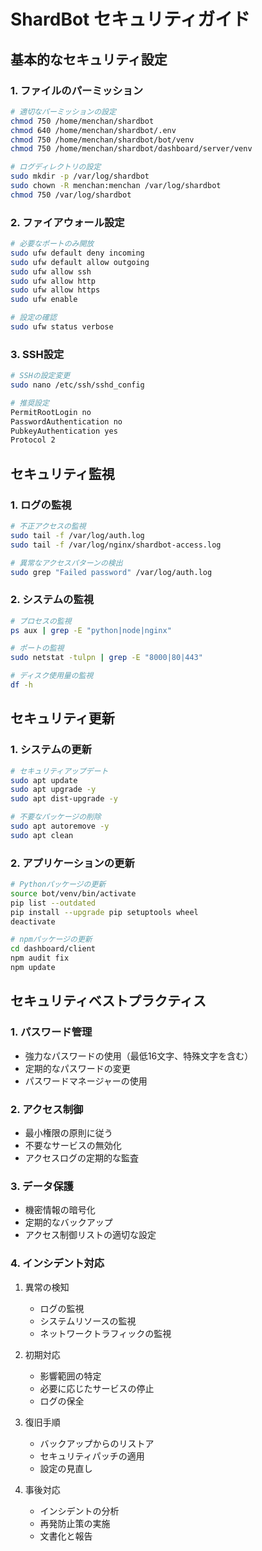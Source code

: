 # ShardBot セキュリティガイド

## 基本的なセキュリティ設定

### 1. ファイルのパーミッション

```bash
# 適切なパーミッションの設定
chmod 750 /home/menchan/shardbot
chmod 640 /home/menchan/shardbot/.env
chmod 750 /home/menchan/shardbot/bot/venv
chmod 750 /home/menchan/shardbot/dashboard/server/venv

# ログディレクトリの設定
sudo mkdir -p /var/log/shardbot
sudo chown -R menchan:menchan /var/log/shardbot
chmod 750 /var/log/shardbot
```

### 2. ファイアウォール設定

```bash
# 必要なポートのみ開放
sudo ufw default deny incoming
sudo ufw default allow outgoing
sudo ufw allow ssh
sudo ufw allow http
sudo ufw allow https
sudo ufw enable

# 設定の確認
sudo ufw status verbose
```

### 3. SSH設定

```bash
# SSHの設定変更
sudo nano /etc/ssh/sshd_config

# 推奨設定
PermitRootLogin no
PasswordAuthentication no
PubkeyAuthentication yes
Protocol 2
```

## セキュリティ監視

### 1. ログの監視

```bash
# 不正アクセスの監視
sudo tail -f /var/log/auth.log
sudo tail -f /var/log/nginx/shardbot-access.log

# 異常なアクセスパターンの検出
sudo grep "Failed password" /var/log/auth.log
```

### 2. システムの監視

```bash
# プロセスの監視
ps aux | grep -E "python|node|nginx"

# ポートの監視
sudo netstat -tulpn | grep -E "8000|80|443"

# ディスク使用量の監視
df -h
```

## セキュリティ更新

### 1. システムの更新

```bash
# セキュリティアップデート
sudo apt update
sudo apt upgrade -y
sudo apt dist-upgrade -y

# 不要なパッケージの削除
sudo apt autoremove -y
sudo apt clean
```

### 2. アプリケーションの更新

```bash
# Pythonパッケージの更新
source bot/venv/bin/activate
pip list --outdated
pip install --upgrade pip setuptools wheel
deactivate

# npmパッケージの更新
cd dashboard/client
npm audit fix
npm update
```

## セキュリティベストプラクティス

### 1. パスワード管理

- 強力なパスワードの使用（最低16文字、特殊文字を含む）
- 定期的なパスワードの変更
- パスワードマネージャーの使用

### 2. アクセス制御

- 最小権限の原則に従う
- 不要なサービスの無効化
- アクセスログの定期的な監査

### 3. データ保護

- 機密情報の暗号化
- 定期的なバックアップ
- アクセス制御リストの適切な設定

### 4. インシデント対応

1. 異常の検知
   - ログの監視
   - システムリソースの監視
   - ネットワークトラフィックの監視

2. 初期対応
   - 影響範囲の特定
   - 必要に応じたサービスの停止
   - ログの保全

3. 復旧手順
   - バックアップからのリストア
   - セキュリティパッチの適用
   - 設定の見直し

4. 事後対応
   - インシデントの分析
   - 再発防止策の実施
   - 文書化と報告 